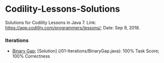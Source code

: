 # Codility-Lessons-Solutions
Solutions for Codility Lessons in Java 7.
Link: https://app.codility.com/programmers/lessons/; Date: Sep 9, 2018.


### Iterations
* [Binary Gap](https://app.codility.com/programmers/lessons/1-iterations/binary_gap/); [Solution] (/01-Iterations/BinaryGap.java): 100% Task Score; 100% Correctness

### 